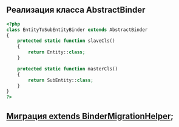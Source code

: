 ## Реализация класса AbstractBinder

```php
<?php
class EntityToSubEntityBinder extends AbstractBinder
{
    protected static function slaveCls()
    {
        return Entity::class;
    }

    protected static function masterCls()
    {
        return SubEntity::class;
    }
}
?>
```

## [Миграция extends BinderMigrationHelper](../migration-helper.md);